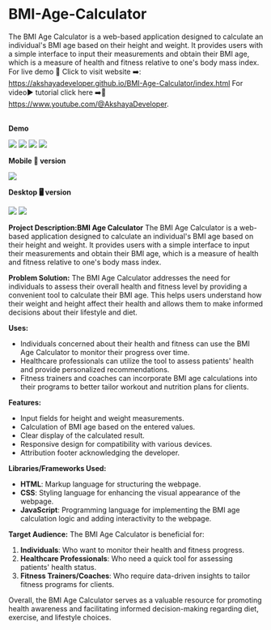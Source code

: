 # BMI-Age-Calculator
The BMI Age Calculator is a web-based application designed to calculate an individual's BMI age based on their height and weight. It provides users with a simple interface to input their measurements and obtain their BMI age, which is a measure of health and fitness relative to one's body mass index.
For live demo 🍰 Click to visit website ➡️: https://akshayadeveloper.github.io/BMI-Age-Calculator/index.html 
For video▶️ tutorial click here ➡️🥞 https://www.youtube.com/@AkshayaDeveloper.
<br><br>
<p><b>Demo</b></p>
<img src="https://github.com/Akshayadeveloper/BMI-Age-Calculator/blob/main/IMG_20240228_174858.jpg">
<img src="https://github.com/Akshayadeveloper/BMI-Age-Calculator/blob/main/IMG_20240228_174849.jpg">
<img src="https://github.com/Akshayadeveloper/BMI-Age-Calculator/blob/main/IMG_20240228_174829.jpg">
<img src="https://github.com/Akshayadeveloper/BMI-Age-Calculator/blob/main/IMG_20240228_174839.jpg">

<p><b>Mobile 📲 version</b></p>
<img src="https://github.com/Akshayadeveloper/BMI-Age-Calculator/blob/main/IMG_20240228_174858.jpg">

<p><b>Desktop 🖥️ version</b></p>
<img src="https://github.com/Akshayadeveloper/BMI-Age-Calculator/blob/main/IMG_20240309_122534.jpg">
<img src="https://github.com/Akshayadeveloper/BMI-Age-Calculator/blob/main/IMG_20240309_122552.jpg">


**Project Description:BMI Age Calculator**
The BMI Age Calculator is a web-based application designed to calculate an individual's BMI age based on their height and weight. It provides users with a simple interface to input their measurements and obtain their BMI age, which is a measure of health and fitness relative to one's body mass index.

**Problem Solution:**
The BMI Age Calculator addresses the need for individuals to assess their overall health and fitness level by providing a convenient tool to calculate their BMI age. This helps users understand how their weight and height affect their health and allows them to make informed decisions about their lifestyle and diet.

**Uses:**
- Individuals concerned about their health and fitness can use the BMI Age Calculator to monitor their progress over time.
- Healthcare professionals can utilize the tool to assess patients' health and provide personalized recommendations.
- Fitness trainers and coaches can incorporate BMI age calculations into their programs to better tailor workout and nutrition plans for clients.

**Features:**
- Input fields for height and weight measurements.
- Calculation of BMI age based on the entered values.
- Clear display of the calculated result.
- Responsive design for compatibility with various devices.
- Attribution footer acknowledging the developer.

**Libraries/Frameworks Used:**
- **HTML**: Markup language for structuring the webpage.
- **CSS**: Styling language for enhancing the visual appearance of the webpage.
- **JavaScript**: Programming language for implementing the BMI age calculation logic and adding interactivity to the webpage.

**Target Audience:**
The BMI Age Calculator is beneficial for:
1. **Individuals**: Who want to monitor their health and fitness progress.
2. **Healthcare Professionals**: Who need a quick tool for assessing patients' health status.
3. **Fitness Trainers/Coaches**: Who require data-driven insights to tailor fitness programs for clients.

Overall, the BMI Age Calculator serves as a valuable resource for promoting health awareness and facilitating informed decision-making regarding diet, exercise, and lifestyle choices.
